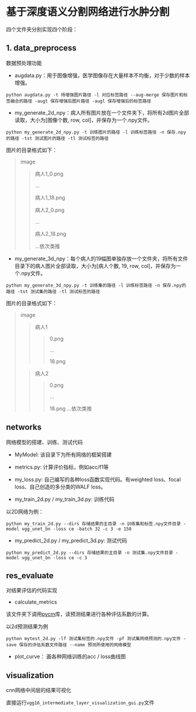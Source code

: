 # 基于深度语义分割网络进行水肿分割

四个文件夹分别实现四个阶段：

## 1. data_preprocess
数据预处理功能

* augdata.py：用于图像增强，医学图像存在大量样本不均衡，对于少数的样本增强。
```
python augdata.py -t 待增强图片路径 -l 对应标签路径 --aug-merge 保存图片和标签融合的路径 -augt 保存增强后图片路径 -augl 保存增强后的标签路径
```
* my_generate_2d_npy：病人所有图片放在一个文件夹下，将所有2d图片全部读取，大小为[图像个数, row, col]，并保存为一个.npy文件。
```
python my_generate_2d_npy.py -t 训练图片的路径 -l 训练标签路径 -n 保存.npy的路径 -tst 测试图片的路径 -tl 测试标签的路径
```

图片的目录格式如下：
>image
>>病人1_0.png
>>
>>...
>>
>>病人1_18.png
>>
>>病人2_0.png
>>
>>...
>>
>>病人2_18.png
>>
>>...依次类推

* my_generate_3d_npy：每个病人的19幅图单独存放一个文件夹，将所有文件目录下的病人图片全部读取，大小为[病人个数, 19, row, col]，并保存为一个.npy文件。
```
python my_generate_3d_npy.py -t 训练集的路径 -l 训练标签路径 -n 保存.npy的路径 -tst 测试集的路径 -tl 测试标签的路径
```
图片的目录格式如下：

>image
>>病人1
>>>0.png
>>>
>>>...
>>>
>>>18.png
> 
>>病人2
>>>0.png
>>>
>>>...
>>>
>>>18.png
>>...依次类推

## networks
网络模型的搭建、训练、测试代码

* MyModel: 该目录下为所有网络的框架搭建

* metrics.py: 计算评价指标，例如acc/f1等

* my_loss.py: 自己编写的各种loss函数实现代码。有weighted loss、focal loss、自己创造的多分类的WALF loss。

* my_train_2d.py / my_train_3d.py: 训练代码

以2D网络为例：
```训练代码
python my_train_2d.py --dirs 存储结果的主目录 -n 训练集和标签.npy文件目录 -model vgg_unet_bn -loss ce -batch 32 -c 3 -e 150
```
* my_predict_2d.py / my_predict_3d.py: 测试代码
```测试代码
python my_predict_2d.py --dirs 存储结果的主目录 -n 测试集.npy文件目录 -model vgg_unet_bn -loss ce -c 3
```
## res_evaluate
对结果评估的代码实现
* calculate_metrics

该文件夹下调用[pycm](https://pypi.org/project/pycm/)库，读预测结果进行各种评估系数的计算。

以2d预测结果为例
```
python mytest_2d.py -lf 测试集标签的.npy文件 -pf 测试集网络预测的.npy文件 -save 保存的评估系数文件路径 --name 预测所使用的网络模型
```
* plot_curve： 画各种网络训练的acc / loss曲线图

## visualization
cnn网络中间层的结果可视化

直接运行`vgg16_intermediate_layer_visualization_gui.py`文件
